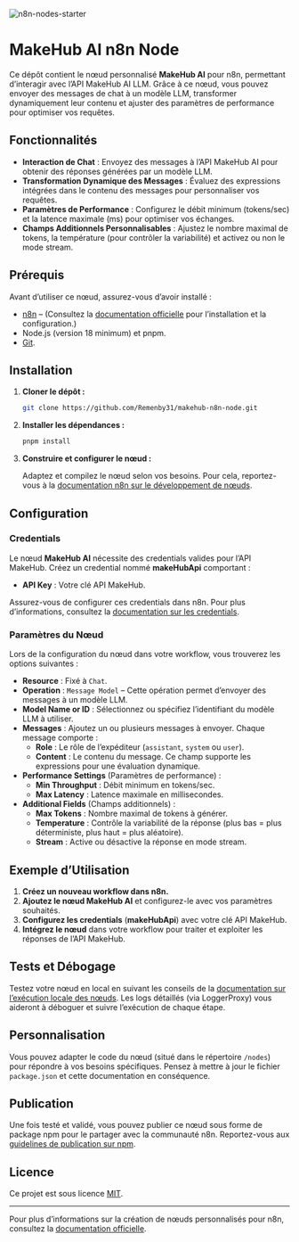 ![n8n-nodes-starter](https://user-images.githubusercontent.com/10284570/173569848-c624317f-42b1-45a6-ab09-f0ea3c247648.png)

# MakeHub AI n8n Node

Ce dépôt contient le nœud personnalisé **MakeHub AI** pour n8n, permettant d’interagir avec l’API MakeHub AI LLM. Grâce à ce nœud, vous pouvez envoyer des messages de chat à un modèle LLM, transformer dynamiquement leur contenu et ajuster des paramètres de performance pour optimiser vos requêtes.

## Fonctionnalités

- **Interaction de Chat** : Envoyez des messages à l’API MakeHub AI pour obtenir des réponses générées par un modèle LLM.
- **Transformation Dynamique des Messages** : Évaluez des expressions intégrées dans le contenu des messages pour personnaliser vos requêtes.
- **Paramètres de Performance** : Configurez le débit minimum (tokens/sec) et la latence maximale (ms) pour optimiser vos échanges.
- **Champs Additionnels Personnalisables** : Ajustez le nombre maximal de tokens, la température (pour contrôler la variabilité) et activez ou non le mode stream.

## Prérequis

Avant d’utiliser ce nœud, assurez-vous d’avoir installé :

- [n8n](https://n8n.io) – (Consultez la [documentation officielle](https://docs.n8n.io/) pour l’installation et la configuration.)
- Node.js (version 18 minimum) et pnpm.
- [Git](https://git-scm.com/downloads).

## Installation

1. **Cloner le dépôt :**

   ```sh
   git clone https://github.com/Remenby31/makehub-n8n-node.git
   ```

2. **Installer les dépendances :**

   ```sh
   pnpm install
   ```

3. **Construire et configurer le nœud :**

   Adaptez et compilez le nœud selon vos besoins. Pour cela, reportez-vous à la [documentation n8n sur le développement de nœuds](https://docs.n8n.io/integrations/creating-nodes/build/node-development-environment/).

## Configuration

### Credentials

Le nœud **MakeHub AI** nécessite des credentials valides pour l’API MakeHub. Créez un credential nommé **makeHubApi** comportant :

- **API Key** : Votre clé API MakeHub.

Assurez-vous de configurer ces credentials dans n8n. Pour plus d’informations, consultez la [documentation sur les credentials](https://docs.n8n.io/integrations/creating-nodes/credentials/).

### Paramètres du Nœud

Lors de la configuration du nœud dans votre workflow, vous trouverez les options suivantes :

- **Resource** : Fixé à `Chat`.
- **Operation** : `Message Model` – Cette opération permet d’envoyer des messages à un modèle LLM.
- **Model Name or ID** : Sélectionnez ou spécifiez l’identifiant du modèle LLM à utiliser.
- **Messages** : Ajoutez un ou plusieurs messages à envoyer. Chaque message comporte :
  - **Role** : Le rôle de l’expéditeur (`assistant`, `system` ou `user`).
  - **Content** : Le contenu du message. Ce champ supporte les expressions pour une évaluation dynamique.
- **Performance Settings** (Paramètres de performance) :
  - **Min Throughput** : Débit minimum en tokens/sec.
  - **Max Latency** : Latence maximale en millisecondes.
- **Additional Fields** (Champs additionnels) :
  - **Max Tokens** : Nombre maximal de tokens à générer.
  - **Temperature** : Contrôle la variabilité de la réponse (plus bas = plus déterministe, plus haut = plus aléatoire).
  - **Stream** : Active ou désactive la réponse en mode stream.

## Exemple d’Utilisation

1. **Créez un nouveau workflow dans n8n.**
2. **Ajoutez le nœud MakeHub AI** et configurez-le avec vos paramètres souhaités.
3. **Configurez les credentials** (**makeHubApi**) avec votre clé API MakeHub.
4. **Intégrez le nœud** dans votre workflow pour traiter et exploiter les réponses de l’API MakeHub.

## Tests et Débogage

Testez votre nœud en local en suivant les conseils de la [documentation sur l’exécution locale des nœuds](https://docs.n8n.io/integrations/creating-nodes/test/run-node-locally/). Les logs détaillés (via LoggerProxy) vous aideront à déboguer et suivre l’exécution de chaque étape.

## Personnalisation

Vous pouvez adapter le code du nœud (situé dans le répertoire `/nodes`) pour répondre à vos besoins spécifiques. Pensez à mettre à jour le fichier `package.json` et cette documentation en conséquence.

## Publication

Une fois testé et validé, vous pouvez publier ce nœud sous forme de package npm pour le partager avec la communauté n8n. Reportez-vous aux [guidelines de publication sur npm](https://docs.npmjs.com/packages-and-modules/contributing-packages-to-the-registry).

## Licence

Ce projet est sous licence [MIT](LICENSE).

---

Pour plus d’informations sur la création de nœuds personnalisés pour n8n, consultez la [documentation officielle](https://docs.n8n.io/integrations/creating-nodes/).

